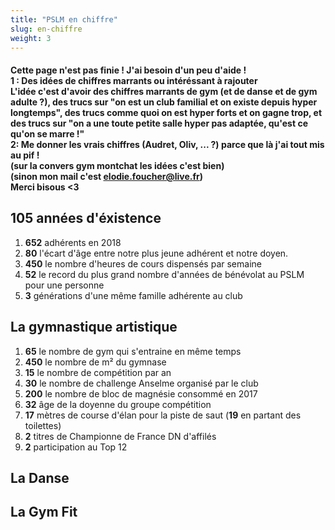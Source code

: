 ```yaml
---
title: "PSLM en chiffre"
slug: en-chiffre
weight: 3
---
```


#### Cette page n'est pas finie ! J'ai besoin d'un peu d'aide !<br> 1 : **Des idées de chiffres marrants ou intéréssant à rajouter**<br>L'idée c'est d'avoir des chiffres marrants de gym (et de danse et de gym adulte ?), des trucs sur "on est un club familial et on existe depuis hyper longtemps", des trucs comme quoi on est hyper forts et on gagne trop, et des trucs sur "on a une toute petite salle hyper pas adaptée, qu'est ce qu'on se marre !"<br> 2: **Me donner les vrais chiffres** (Audret, Oliv, ... ?) parce que là j'ai tout mis au pif !<br>(sur la convers gym montchat les idées c'est bien)<br>(sinon mon mail c'est elodie.foucher@live.fr)<br> Merci bisous <3

## 105 années d'éxistence
1. **652** adhérents en 2018
1. **80** l'écart d'âge entre notre plus jeune adhérent et notre doyen.
1. **450** le nombre d'heures de cours dispensés par semaine
2. **52** le record du plus grand nombre d'années de bénévolat au PSLM pour une personne
3. **3** générations d'une même famille adhérente au club

## La gymnastique artistique

1. **65**  le nombre de gym qui s'entraine en même temps
2. **450** le nombre de m² du gymnase
3. **15** le nombre de compétition par an
4. **30** le nombre de challenge Anselme organisé par le club
5. **200** le nombre de bloc de magnésie consommé en 2017
6. **32** âge de la doyenne du groupe compétition
7. **17** mètres de course d'élan pour la piste de saut (**19** en partant des toilettes)
8. **2** titres de Championne de France DN d'affilés
9. **2** participation au Top 12

## La Danse

## La Gym Fit
